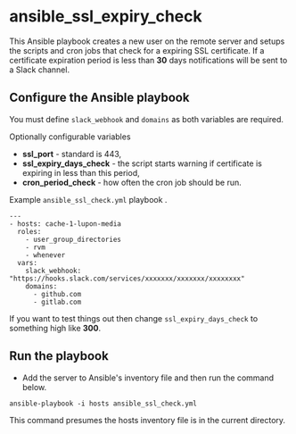 # ansible_ssl_expiry_check

This Ansible playbook creates a new user on the remote server and setups the scripts and cron jobs that check for a expiring SSL certificate. If a certificate expiration period is less than **30** days notifications will be sent to a Slack channel.

## Configure the Ansible playbook

You must define `slack_webhook` and `domains` as both variables are required.

Optionally configurable variables
* **ssl_port** - standard is 443,
* **ssl_expiry_days_check** - the script starts warning if certificate is expiring in less than this period,
* **cron_period_check** - how often the cron job should be run.

Example ``ansible_ssl_check.yml`` playbook .

````
---
- hosts: cache-1-lupon-media
  roles:
    - user_group_directories
    - rvm
    - whenever
  vars:
    slack_webhook: "https://hooks.slack.com/services/xxxxxxx/xxxxxxx/xxxxxxxx"
    domains:
      - github.com
      - gitlab.com
````
If you want to test things out then change `ssl_expiry_days_check` to something high like **300**.

## Run the playbook

* Add the server to Ansible's inventory file and then run the command below.

````
ansible-playbook -i hosts ansible_ssl_check.yml
````
This command presumes the hosts inventory file is in the current directory.
